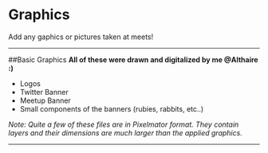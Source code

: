 # Graphics
Add any gaphics or pictures taken at meets!

___

##Basic Graphics
**All of these were drawn and digitalized by me @Althaire :)**
+ Logos
+ Twitter Banner
+ Meetup Banner
+ Small components of the banners (rubies, rabbits, etc..)

*Note: Quite a few of these files are in Pixelmator format. They contain layers and their dimensions are much larger than the applied graphics.*

___
